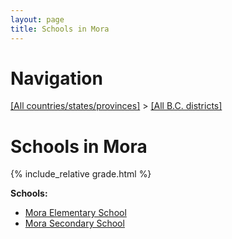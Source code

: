 ```yaml
---
layout: page
title: Schools in Mora
---
```

# Navigation

[[All countries/states/provinces]](../..) > [[All B.C. districts]](..)

# Schools in Mora

{% include_relative grade.html %}

**Schools:**

- [Mora Elementary School](Mora_Elementary_School.md)
- [Mora Secondary School](Mora_Secondary_School.md)

